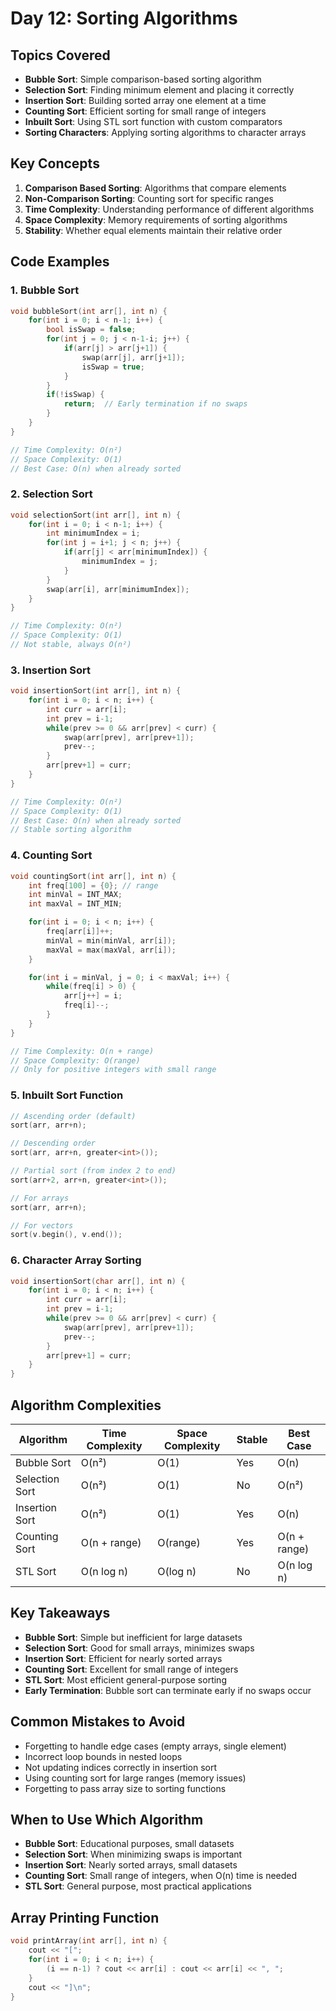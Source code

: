 # Day 12: Sorting Algorithms

## Topics Covered

- **Bubble Sort**: Simple comparison-based sorting algorithm
- **Selection Sort**: Finding minimum element and placing it correctly
- **Insertion Sort**: Building sorted array one element at a time
- **Counting Sort**: Efficient sorting for small range of integers
- **Inbuilt Sort**: Using STL sort function with custom comparators
- **Sorting Characters**: Applying sorting algorithms to character arrays

## Key Concepts

1. **Comparison Based Sorting**: Algorithms that compare elements
2. **Non-Comparison Sorting**: Counting sort for specific ranges
3. **Time Complexity**: Understanding performance of different algorithms
4. **Space Complexity**: Memory requirements of sorting algorithms
5. **Stability**: Whether equal elements maintain their relative order

## Code Examples

### 1. Bubble Sort

```cpp
void bubbleSort(int arr[], int n) {
    for(int i = 0; i < n-1; i++) {
        bool isSwap = false;
        for(int j = 0; j < n-1-i; j++) {
            if(arr[j] > arr[j+1]) {
                swap(arr[j], arr[j+1]);
                isSwap = true;
            }
        }
        if(!isSwap) {
            return;  // Early termination if no swaps
        }
    }
}

// Time Complexity: O(n²)
// Space Complexity: O(1)
// Best Case: O(n) when already sorted
```

### 2. Selection Sort

```cpp
void selectionSort(int arr[], int n) {
    for(int i = 0; i < n-1; i++) {
        int minimumIndex = i;
        for(int j = i+1; j < n; j++) {
            if(arr[j] < arr[minimumIndex]) {
                minimumIndex = j;
            }
        }
        swap(arr[i], arr[minimumIndex]);
    }
}

// Time Complexity: O(n²)
// Space Complexity: O(1)
// Not stable, always O(n²)
```

### 3. Insertion Sort

```cpp
void insertionSort(int arr[], int n) {
    for(int i = 0; i < n; i++) {
        int curr = arr[i];
        int prev = i-1;
        while(prev >= 0 && arr[prev] < curr) {
            swap(arr[prev], arr[prev+1]);
            prev--;
        }
        arr[prev+1] = curr;
    }
}

// Time Complexity: O(n²)
// Space Complexity: O(1)
// Best Case: O(n) when already sorted
// Stable sorting algorithm
```

### 4. Counting Sort

```cpp
void countingSort(int arr[], int n) {
    int freq[100] = {0}; // range
    int minVal = INT_MAX;
    int maxVal = INT_MIN;

    for(int i = 0; i < n; i++) {
        freq[arr[i]]++;
        minVal = min(minVal, arr[i]);
        maxVal = max(maxVal, arr[i]);
    }

    for(int i = minVal, j = 0; i < maxVal; i++) {
        while(freq[i] > 0) {
            arr[j++] = i;
            freq[i]--;
        }
    }
}

// Time Complexity: O(n + range)
// Space Complexity: O(range)
// Only for positive integers with small range
```

### 5. Inbuilt Sort Function

```cpp
// Ascending order (default)
sort(arr, arr+n);

// Descending order
sort(arr, arr+n, greater<int>());

// Partial sort (from index 2 to end)
sort(arr+2, arr+n, greater<int>());

// For arrays
sort(arr, arr+n);

// For vectors
sort(v.begin(), v.end());
```

### 6. Character Array Sorting

```cpp
void insertionSort(char arr[], int n) {
    for(int i = 0; i < n; i++) {
        int curr = arr[i];
        int prev = i-1;
        while(prev >= 0 && arr[prev] < curr) {
            swap(arr[prev], arr[prev+1]);
            prev--;
        }
        arr[prev+1] = curr;
    }
}
```

## Algorithm Complexities

| Algorithm      | Time Complexity | Space Complexity | Stable | Best Case    |
| -------------- | --------------- | ---------------- | ------ | ------------ |
| Bubble Sort    | O(n²)           | O(1)             | Yes    | O(n)         |
| Selection Sort | O(n²)           | O(1)             | No     | O(n²)        |
| Insertion Sort | O(n²)           | O(1)             | Yes    | O(n)         |
| Counting Sort  | O(n + range)    | O(range)         | Yes    | O(n + range) |
| STL Sort       | O(n log n)      | O(log n)         | No     | O(n log n)   |

## Key Takeaways

- **Bubble Sort**: Simple but inefficient for large datasets
- **Selection Sort**: Good for small arrays, minimizes swaps
- **Insertion Sort**: Efficient for nearly sorted arrays
- **Counting Sort**: Excellent for small range of integers
- **STL Sort**: Most efficient general-purpose sorting
- **Early Termination**: Bubble sort can terminate early if no swaps occur

## Common Mistakes to Avoid

- Forgetting to handle edge cases (empty arrays, single element)
- Incorrect loop bounds in nested loops
- Not updating indices correctly in insertion sort
- Using counting sort for large ranges (memory issues)
- Forgetting to pass array size to sorting functions

## When to Use Which Algorithm

- **Bubble Sort**: Educational purposes, small datasets
- **Selection Sort**: When minimizing swaps is important
- **Insertion Sort**: Nearly sorted arrays, small datasets
- **Counting Sort**: Small range of integers, when O(n) time is needed
- **STL Sort**: General purpose, most practical applications

## Array Printing Function

```cpp
void printArray(int arr[], int n) {
    cout << "[";
    for(int i = 0; i < n; i++) {
        (i == n-1) ? cout << arr[i] : cout << arr[i] << ", ";
    }
    cout << "]\n";
}
```
